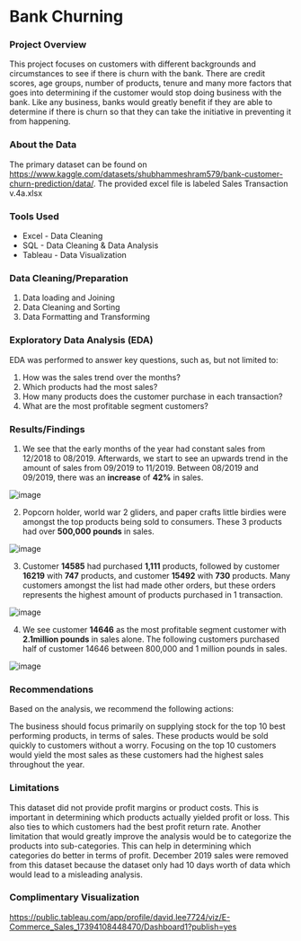 # Bank Churning

### Project Overview

This project focuses on customers with different backgrounds and circumstances to see if there is churn with the bank. There are credit scores, age groups, number of products, tenure and many more factors that goes into determining if the customer would stop doing business with the bank. Like any business, banks would greatly benefit if they are able to determine if there is churn so that they can take the initiative in preventing it from happening. 

### About the Data

The primary dataset can be found on <https://www.kaggle.com/datasets/shubhammeshram579/bank-customer-churn-prediction/data/>. The provided excel file is labeled Sales Transaction v.4a.xlsx

### Tools Used

- Excel - Data Cleaning
- SQL - Data Cleaning & Data Analysis
- Tableau - Data Visualization

### Data Cleaning/Preparation

1. Data loading and Joining
2. Data Cleaning and Sorting
3. Data Formatting and Transforming

### Exploratory Data Analysis (EDA)

EDA was performed to answer key questions, such as, but not limited to:

1. How was the sales trend over the months?
2. Which products had the most sales?
3. How many products does the customer purchase in each transaction?
4. What are the most profitable segment customers?

### Results/Findings

1. We see that the early months of the year had constant sales from 12/2018 to 08/2019. Afterwards, we start to see an upwards trend in the amount of sales from 09/2019 to 11/2019. Between 08/2019 and 09/2019, there was an **increase** of **42%** in sales.

![image](https://github.com/user-attachments/assets/f5d321ca-9579-44b4-af40-bf929a41142e)

2. Popcorn holder, world war 2 gliders, and paper crafts little birdies were amongst the top products being sold to consumers. These 3 products had over **500,000 pounds** in sales.  

![image](https://github.com/user-attachments/assets/ef795b42-2ec1-4e31-88bf-73464110084a)

3. Customer **14585** had purchased **1,111** products, followed by customer **16219** with **747** products, and customer **15492** with **730** products. Many customers amongst the list had made other orders, but these orders represents the highest amount of products purchased in 1 transaction. 

![image](https://github.com/user-attachments/assets/391f239e-e5b0-4e92-9975-564a6d9060bc)

4. We see customer **14646** as the most profitable segment customer with **2.1million pounds** in sales alone. The following customers purchased half of customer 14646 between 800,000 and 1 million pounds in sales. 

![image](https://github.com/user-attachments/assets/e48106a3-9b4d-4c64-b5dc-5893b48c290f)


### Recommendations

Based on the analysis, we recommend the following actions:

The business should focus primarily on supplying stock for the top 10 best performing products, in terms of sales. These products would be sold quickly to customers without a worry. Focusing on the top 10 customers would yield the most sales as these customers had the highest sales throughout the year. 


### Limitations

This dataset did not provide profit margins or product costs. This is important in determining which products actually yielded profit or loss. This also ties to which customers had the best profit return rate. Another limitation that would greatly improve the analysis would be to categorize the products into sub-categories. This can help in determining which categories do better in terms of profit. December 2019 sales were removed from this dataset because the dataset only had 10 days worth of data which would lead to a misleading analysis. 

### Complimentary Visualization

https://public.tableau.com/app/profile/david.lee7724/viz/E-Commerce_Sales_17394108448470/Dashboard1?publish=yes
